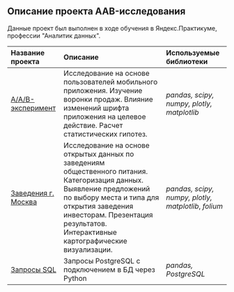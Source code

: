 ## Описание проекта AAB-исследования

Данные проект был выполнен в ходе обучения в Яндекс.Практикуме, профессии "Аналитик данных".

| Название проекта | Описание | Используемые библиотеки | 
| :---------------------- | :---------------------- | :---------------------- |
| [A/A/B-эксперимент](aab_testing) | Исследование на основе пользователей мобильного приложения. Изучение воронки продаж. Влияние изменений шрифта приложения на целевое действие. Расчет статистических гипотез.| *pandas,* *scipy,* *numpy,* *plotly,* *matplotlib*|
| [Заведения г. Москва](msc_folium) | Исследование на основе открытых данных по заведениям общественного питания. Категоризация данных. Выявление предложений по выбору места и типа для открытия заведения инвесторам. Презентация результатов. Интерактивные картографические визуализации. |  *pandas,* *scipy,* *numpy,* *plotly,* *matplotlib*, *folium* |
| [Запросы SQL](SQLfinal) | Запросы PostgreSQL с подключением в БД через Python |*pandas,* *PostgreSQL* |
